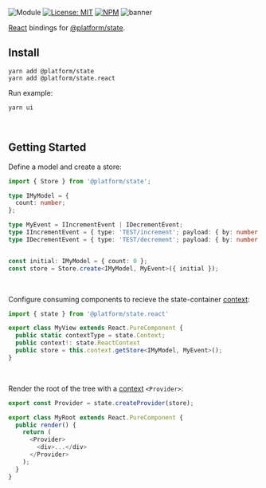 ![Module](https://img.shields.io/badge/%40platform-state.react-%23EA4E7E.svg)
[![License: MIT](https://img.shields.io/badge/license-MIT-blue.svg)](https://opensource.org/licenses/MIT)
[![NPM](https://img.shields.io/npm/v/@platform/state.react.svg?colorB=blue&style=flat)](https://www.npmjs.com/package/@platform/state.react)
![banner](https://uiharness.sfo2.digitaloceanspaces.com/%40platform/repo-banners/state.react.png)

[React](https://reactjs.org) bindings for [@platform/state](../state).


## Install

    yarn add @platform/state
    yarn add @platform/state.react

Run example:

    yarn ui

<p>&nbsp;<p>



## Getting Started

Define a model and create a store:

```typescript
import { Store } from '@platform/state';

type IMyModel = {
  count: number;
};

type MyEvent = IIncrementEvent | IDecrementEvent;
type IIncrementEvent = { type: 'TEST/increment'; payload: { by: number } };
type IDecrementEvent = { type: 'TEST/decrement'; payload: { by: number } };


const initial: IMyModel = { count: 0 };
const store = Store.create<IMyModel, MyEvent>({ initial });

```


<p>&nbsp;<p>


Configure consuming components to recieve the state-container [context](https://reactjs.org/docs/context.html):

```typescript
import { state } from '@platform/state.react'

export class MyView extends React.PureComponent {
  public static contextType = state.Context;
  public context!: state.ReactContext
  public store = this.context.getStore<IMyModel, MyEvent>();
}
```


<p>&nbsp;<p>


Render the root of the tree with a [context](https://reactjs.org/docs/context.html) `<Provider>`:

```typescript
export const Provider = state.createProvider(store);

export class MyRoot extends React.PureComponent {
  public render() {
    return (
      <Provider>
        <div>...</div>
      </Provider>
    );
  }
}
```
